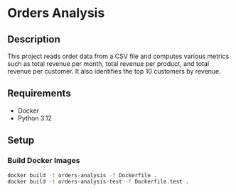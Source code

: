 # Orders Analysis

## Description
This project reads order data from a CSV file and computes various metrics such as total revenue per month, total revenue per product, and total revenue per customer. It also identifies the top 10 customers by revenue.

## Requirements
- Docker
- Python 3.12

## Setup

### Build Docker Images

```bash
docker build -t orders-analysis -f Dockerfile .
docker build -t orders-analysis-test -f Dockerfile.test .